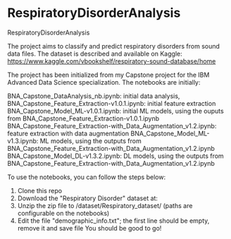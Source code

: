# RespiratoryDisorderAnalysis
RespiratoryDisorderAnalysis

The project aims to classify and predict respiratory disorders from sound data files. The dataset is described and available on Kaggle: https://www.kaggle.com/vbookshelf/respiratory-sound-database/home

The project has been initialized from my Capstone project for the IBM Advanced Data Science specialization.
The notebooks are initially:

BNA_Capstone_DataAnalysis_nb.ipynb: initial data analysis,
BNA_Capstone_Feature_Extraction-v1.0.1.ipynb: initial feature extraction
BNA_Capstone_Model_ML-v1.0.1.ipynb: initial ML models, using the ouputs from BNA_Capstone_Feature_Extraction-v1.0.1.ipynb
BNA_Capstone_Feature_Extraction-with_Data_Augmentation_v1.2.ipynb: feature extraction with data augmentation
BNA_Capstone_Model_ML-v1.3.ipynb: ML models, using the outputs from BNA_Capstone_Feature_Extraction-with_Data_Augmentation_v1.2.ipynb
BNA_Capstone_Model_DL-v1.3.2.ipynb: DL models, using the outputs from BNA_Capstone_Feature_Extraction-with_Data_Augmentation_v1.2.ipynb

To use the notebooks, you can follow the steps below:
1. Clone this repo
2. Download the "Respiratory Disorder" dataset at:
3. Unzip the zip file to /dataset/Respiratory_dataset/ (paths are configurable on the notebooks)
4. Edit the file "demographic_info.txt"; the first line should be empty, remove it and save file
You should be good to go!
